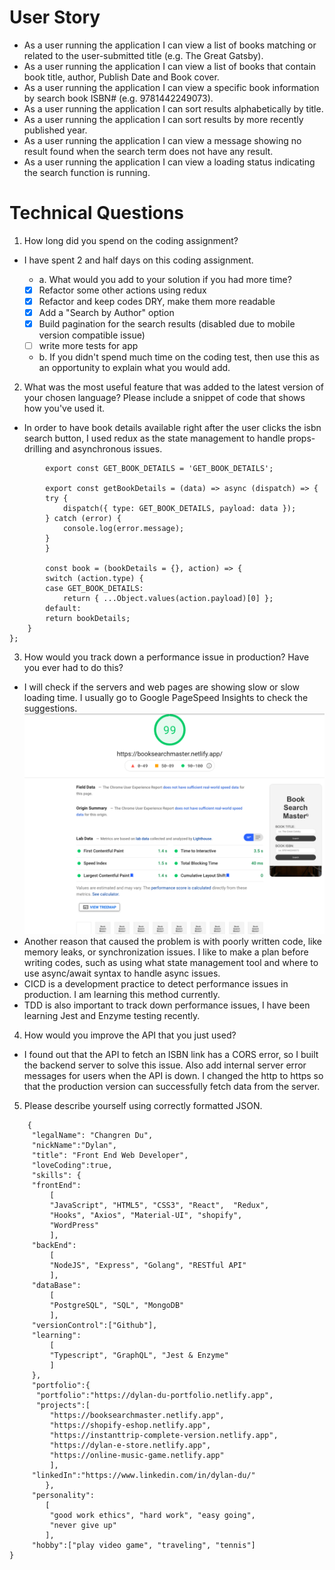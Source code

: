 # User Story
* As a user running the application I can view a list of books matching or related to the user-submitted title (e.g. The Great Gatsby).
* As a user running the application I can view a list of books that contain book title, author, Publish Date and Book cover.
* As a user running the application I can view a specific book information by search book ISBN# (e.g. 9781442249073).
* As a user running the application I can	sort results alphabetically by title.
* As a user running the application I can	sort results by more recently published year.
* As a user running the application I can view a message showing no result found when the search term does not have any result.
* As a user running the application I can view a loading status indicating the search function is running.

# Technical Questions
1.	How long did you spend on the coding assignment? 
* I have spent 2 and half days on this coding assignment.
	* a.	What would you add to your solution if you had more time?

	- [X] Refactor some other actions using redux
	- [X] Refactor and keep codes DRY, make them more readable
	- [X] Add a "Search by Author" option
	- [X] Build pagination for the search results (disabled due to mobile version compatible issue)
	- [ ] write more tests for app

	* b.	If you didn't spend much time on the coding test, then use this as an opportunity to explain what you would add.
2.	What was the most useful feature that was added to the latest version of your chosen language? Please include a snippet of code that shows how you've used it.	
* In order to have book details available right after the user clicks the isbn search button, I used redux as the state management to handle props-drilling and asynchronous issues.

```
		export const GET_BOOK_DETAILS = 'GET_BOOK_DETAILS';

		export const getBookDetails = (data) => async (dispatch) => {
		try {
			dispatch({ type: GET_BOOK_DETAILS, payload: data });
		} catch (error) {
			console.log(error.message);
		}
		}

		const book = (bookDetails = {}, action) => {
		switch (action.type) {
		case GET_BOOK_DETAILS:
			return { ...Object.values(action.payload)[0] };
		default:
		return bookDetails;
	}
};
```

3.	How would you track down a performance issue in production? Have you ever had to do this?
 - I will check if the servers and web pages are showing slow or slow loading time. I usually go to Google PageSpeed Insights to check the suggestions.
 ![alt text](https://github.com/dylangit01/Book_Search_App_BMO/blob/main/client/src/images/PageSpeedInsights.png?raw=true)
 - Another reason that caused the problem is with poorly written code, like memory leaks, or synchronization issues. I like to make a plan before writing codes, such as using what state management tool and where to use async/await syntax to handle async issues.
 - CICD is a development practice to detect performance issues in production. I am learning this method currently. 
 - TDD is also important to track down performance issues, I have been learning Jest and Enzyme testing recently.

4.	How would you improve the API that you just used?
- I found out that the API to fetch an ISBN link has a CORS error, so I built the backend server to solve this issue. Also add internal server error messages for users when the API is down. I changed the http to https so that the production version can successfully fetch data from the server.

5.	Please describe yourself using correctly formatted JSON.
```
	{
	 "legalName": "Changren Du",
	 "nickName":"Dylan",
	 "title": "Front End Web Developer",
	 "loveCoding":true,
	 "skills": {
	 "frontEnd":
		 [
		 "JavaScript", "HTML5", "CSS3", "React",  "Redux",
		 "Hooks", "Axios", "Material-UI", "shopify",
		 "WordPress"
		 ],
	 "backEnd": 
		 [
		 "NodeJS", "Express", "Golang", "RESTful API"
		 ],
	 "dataBase":
		 [
		 "PostgreSQL", "SQL", "MongoDB"
		 ],
	 "versionControl":["Github"],
	 "learning":
		 [
		 "Typescript", "GraphQL", "Jest & Enzyme"
		 ]
	 },
	 "portfolio":{
	  "portfolio":"https://dylan-du-portfolio.netlify.app",
	  "projects":[
		 "https://booksearchmaster.netlify.app", 
		 "https://shopify-eshop.netlify.app", 
		 "https://instanttrip-complete-version.netlify.app",
		 "https://dylan-e-store.netlify.app", 
		 "https://online-music-game.netlify.app"
		 ],
	 "linkedIn":"https://www.linkedin.com/in/dylan-du/"
		},
	 "personality":
		[
		 "good work ethics", "hard work", "easy going",
		 "never give up"
		],
	 "hobby":["play video game", "traveling", "tennis"]
}
```